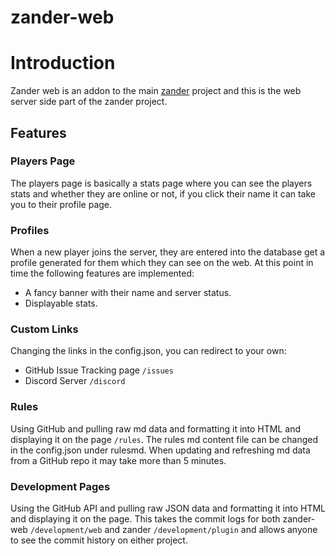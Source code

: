 # zander-web

# Introduction
Zander web is an addon to the main [zander](https://github.com/shadowolfyt/zander) project and this is the web server side part of the zander project.

## Features
### Players Page
The players page is basically a stats page where you can see the players stats and whether they are online or not, if you click their name it can take you to their profile page.

### Profiles
When a new player joins the server, they are entered into the database get a profile generated for them which they can see on the web. At this point in time the following features are implemented:
 - A fancy banner with their name and server status.
 - Displayable stats.

### Custom Links
Changing the links in the config.json, you can redirect to your own:
 - GitHub Issue Tracking page `/issues`
 - Discord Server `/discord`

### Rules
Using GitHub and pulling raw md data and formatting it into HTML and displaying it on the page `/rules`.
The rules md content file can be changed in the config.json under rulesmd.
When updating and refreshing md data from a GitHub repo it may take more than 5 minutes.

### Development Pages
Using the GitHub API and pulling raw JSON data and formatting it into HTML and displaying it on the page. This takes the commit logs for both zander-web `/development/web` and zander `/development/plugin` and allows anyone to see the commit history on either project.
